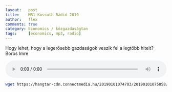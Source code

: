 ```yaml
---
layout:   post
title:    MR1 Kossuth Rádió 2019
author:   flex
comments: true
category: Economics / közgazdaságtan
tags:     [economics, mp3, radio]
---
```


Hogy lehet, hogy a legerősebb gazdaságok veszik fel a legtöbb hitelt? Boros Imre

<audio controls style="width: 100%;">
  <source src="mp3s/boros_imre_mr1.mp3" type="audio/mpeg">
Your browser does not support the audio element.
</audio>

```bash
wget https://hangtar-cdn.connectmedia.hu/20190101074703/20190101075858/mr1.mp3
```